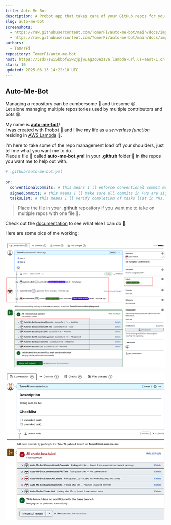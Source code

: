 ```yaml
---
title: Auto-Me-Bot
description: A Probot app that takes care of your GitHub repos for you
slug: auto-me-bot
screenshots:
  - https://raw.githubusercontent.com/TomerFi/auto-me-bot/main/docs/img/all-handlers-success.png
  - https://raw.githubusercontent.com/TomerFi/auto-me-bot/main/docs/img/all-handlers-fail.png
authors:
  - TomerFi
repository: TomerFi/auto-me-bot
host: https://3sdx7swi5bbpfw5w2jpjwuag3q0ezsva.lambda-url.us-east-1.on.aws/
stars: 10
updated: 2025-06-13 14:22:18 UTC
---
```


## Auto-Me-Bot

Managing a repository can be cumbersome :construction_worker: and tiresome :tired_face:.</br>
Let alone managing multiple repositories used by multiple contributors and bots :anguished:.

My name is [**auto-me-bot**][auto-me-bot-app]!</br>
I was created with [Probot][probot-pages] :robot: and I live my life as a _serverless function_ residing in [AWS Lambda][aws-lambda] :floppy_disk:.

I'm here to take some of the repo management load off your shoulders, just tell me what you want me to do...</br>
Place a file :memo: called **auto-me-bot.yml** in your **.github** folder :file_folder: in the repos you want me to help out with.

```yaml
# .github/auto-me-bot.yml
---
pr:
  conventionalCommits: # this means I'll enforce conventional commit messages in PRs.
  signedCommits: # this means I'll make sure all commits in PRs are signed with the 'Signed-off-by' trailer.
  tasksList: # this means I'll verify completion of tasks list in PRs.
```

> Place the file in your **.github** repository if you want me to take on multiple repos with one file :muscle:.

Check out the [documentation][auto-me-bot-docs] to see what else I can do :call_me_hand:.

Here are some pics of me working:

[![all-handlers-success]][auto-me-bot-docs]

[![all-handlers-fail]][auto-me-bot-docs]

<!-- REAL LINKS -->
[auto-me-bot-app]: https://github.com/apps/auto-me-bot
[auto-me-bot-docs]: https://auto-me-bot.tomfi.info/
[aws-lambda]: https://aws.amazon.com/lambda/
[probot-pages]: https://probot.github.io/
<!-- IMAGE LINKS -->
[all-handlers-fail]: https://raw.githubusercontent.com/TomerFi/auto-me-bot/main/docs/img/all-handlers-fail.png
[all-handlers-success]: https://raw.githubusercontent.com/TomerFi/auto-me-bot/main/docs/img/all-handlers-success.png
